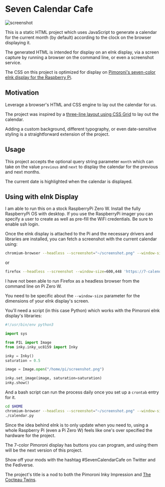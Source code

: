 # Seven Calendar Cafe

![screenshot](https://cdn.glitch.com/b8a38280-42c0-4d93-921c-b87f4ba67e1a%2Fseven-calendar-cafe.jpg?v=1609057836948 "A screenshot of the HTML produced by this project. Shown is a calendar for December 2020, weeks starting on Sunday and the 26th highlighted as the current date.")

This is a static HTML project which uses JavaScript to generate a calendar for the current month (by default) according to the clock on the browser displaying it.

The generated HTML is intended for display on an eInk display, via a screen capture by running a browser on the command line, or even a screenshot service.

The CSS on this project is optimized for display on [Pimoroni's seven-color eInk display for the Raspberry Pi](https://shop.pimoroni.com/products/inky-impression).

## Motivation

Leverage a browser's HTML and CSS engine to lay out the calendar for us. 

The project was inspired by a [three-line layout using CSS Grid](https://calendartricks.com/a-calendar-in-three-lines-of-css/) to lay out the calendar. 

Adding a custom background, different typography, or even date-sensitive styling is a straightforward extension of the project.

## Usage

This project accepts the optional query string parameter `month` which can take on the value `previous` and `next` to display the calendar for the previous and next months.

The current date is highlighted when the calendar is displayed.

## Using with eInk Display

I am able to run this on a stock RaspberryPi Zero W. Install the fully RaspberryPi OS with desktop. If you use the RaspberryPi imager you can specify a user to create as well as pre-fill the WiFi credentials. Be sure to enable ssh login. 

Once the eInk display is attached to the Pi and the necessary drivers and libraries are installed, you can fetch a screenshot with the current calendar using:

``` bash
chromium-browser --headless --screenshot="~/screenshot.png" --window-size=600,448 "https://7-calendar-cafe.glitch.me"
```
or

``` bash
firefox --headless --screenshot --window-size=600,448 'https://7-calendar-cafe.glitch.me/'
```
I have not been able to run Firefox as a headless browser from the command line on Pi Zero W.

You need to be specific about the `--window-size` parameter for the dimensions of your eInk display's screen.

You'll need a script (in this case Python) which works with the Pimoroni eInk display's libraries:

``` python
#!/usr/bin/env python3

import sys

from PIL import Image
from inky.inky_uc8159 import Inky

inky = Inky()
saturation = 0.5

image = Image.open("/home/pi/screenshot.png")

inky.set_image(image, saturation=saturation)
inky.show()
```

And a bash script can run the process daily once you set up a `crontab` entry for it.

``` bash
cd $HOME
chromium-browser --headless --screenshot="~/screenshot.png" --window-size=600,448 "https://7-calendar-cafe.glitch.me" 
./calendar.py
```

Since the idea behind eInk is to only update when you need to, using a whole Raspberry Pi (even a Pi Zero W) feels like one's over specified the hardware for the project. 

The 7-color Pimoroni display has buttons you can program, and using them will be the next version of this project.

Show off your mods with the hashtag #SevenCalendarCafe on Twitter and the Fediverse.

The project's title is a nod to both the Pimoroni Inky Impression and [The Cocteau Twins](https://www.discogs.com/Cocteau-Twins-Four-Calendar-Caf%C3%A9/master/5057).
